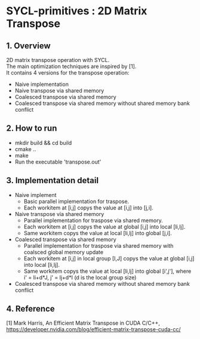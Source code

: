 # SYCL-primitives : 2D Matrix Transpose
## 1. Overview  
2D matrix transpose operation with SYCL.  
The main optimization techniques are inspired by [1].  
It contains 4 versions for the transpose operation:  
- Naive implementation  
- Naive transpose via shared memory  
- Coalesced transpose via shared memory  
- Coalesced transpose via shared memory without shared memory bank conflict  

## 2. How to run
- mkdir build && cd build
- cmake ..
- make
- Run the executable 'transpose.out'
  
## 3. Implementation detail
- Naive implement
    - Basic parallel implementation for traspose. 
    - Each workitem at [i,j] copys the value at [i,j] into [j,i].
- Naive transpose via shared memory
    - Parallel implementation for traspose via shared memory. 
    - Each workitem at [i,j] copys the value at global [i,j] into local [li,lj].
    - Same workitem copys the value at local [li,lj] into global [j,i].
- Coalesced transpose via shared memory
    - Parallel implementation for traspose via shared memory with coalsced global memory update 
    - Each workitem at [i,j] in local group [I,J] copys the value at global [i,j] into local [li,lj].
    - Same workitem copys the value at local [li,lj] into global [i',j'], where i' = li+d\*J, j' = lj+d\*I (d is the local group size)
- Coalesced transpose via shared memory without shared memory bank conflict
## 4. Reference
[1] Mark Harris, An Efficient Matrix Transpose in CUDA C/C++, https://developer.nvidia.com/blog/efficient-matrix-transpose-cuda-cc/
